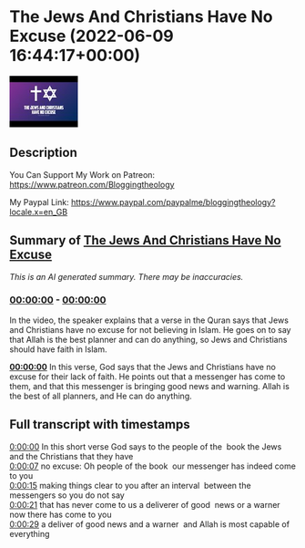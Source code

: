 # The Jews And Christians Have No Excuse (2022-06-09 16:44:17+00:00)

![alt The Jews And Christians Have No Excuse](t479eVpUGOU.jpg "The Jews And Christians Have No Excuse")

## Description

You Can Support My Work on Patreon:
https://www.patreon.com/Bloggingtheology

My Paypal Link: 
https://www.paypal.com/paypalme/bloggingtheology?locale.x=en_GB

## Summary of [The Jews And Christians Have No Excuse](https://www.youtube.com/watch?v=t479eVpUGOU)


*This is an AI generated summary. There may be inaccuracies. [](/)*

### [00:00:00](https://www.youtube.com/watch?v=t479eVpUGOU&t=0) - [00:00:00](https://www.youtube.com/watch?v=t479eVpUGOU&t=0)

In the video, the speaker explains that a verse in the Quran says that Jews and Christians have no excuse for not believing in Islam. He goes on to say that Allah is the best planner and can do anything, so Jews and Christians should have faith in Islam.

**[00:00:00](https://www.youtube.com/watch?v=t479eVpUGOU&t=0)** In this verse, God says that the Jews and Christians have no excuse for their lack of faith. He points out that a messenger has come to them, and that this messenger is bringing good news and warning. Allah is the best of all planners, and He can do anything.

## Full transcript with timestamps

[0:00:00](https://youtu.be/t479eVpUGOU?t=0) In this short verse God says to the people of the 
book the Jews and the Christians that they have    
[0:00:07](https://youtu.be/t479eVpUGOU?t=7) no excuse: Oh people of the book 
our messenger has indeed come to you    
[0:00:15](https://youtu.be/t479eVpUGOU?t=15) making things clear to you after an interval 
between the messengers so you do not say    
[0:00:21](https://youtu.be/t479eVpUGOU?t=21) that has never come to us a deliverer of good 
news or a warner now there has come to you    
[0:00:29](https://youtu.be/t479eVpUGOU?t=29) a deliver of good news and a warner 
and Allah is most capable of everything  
